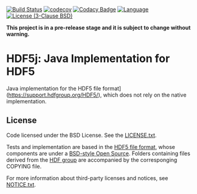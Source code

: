 [![Build Status](https://travis-ci.org/magicDGS/hdf5j.svg?branch=master)](https://travis-ci.org/magicDGS/hdf5j)
[![codecov](https://codecov.io/gh/magicDGS/hdf5j/branch/master/graph/badge.svg)](https://codecov.io/gh/magicDGS/hdf5j)
[![Codacy Badge](https://api.codacy.com/project/badge/Grade/3c8c778697a2423eacb834550a80e7cc)](https://www.codacy.com/app/daniel-gomez-sanchez/hdf5j?utm_source=github.com&amp;utm_medium=referral&amp;utm_content=magicDGS/hdf5j&amp;utm_campaign=Badge_Grade)
[![Language](http://img.shields.io/badge/language-java-brightgreen.svg)](https://www.java.com/)
[![License (3-Clause BSD)](https://img.shields.io/badge/license-BSD%203--Clause-blue.svg)](https://opensource.org/licenses/BSD-3-Clause)

**This project is in a pre-release stage and it is subject to change without warning.**

# HDF5j: Java Implementation for HDF5

Java implementation for the 
HDF5 file format](https://support.hdfgroup.org/HDF5/), which does not 
rely on the native implementation.

## License

Code licensed under the BSD License. See the 
[LICENSE.txt](https://github.com/magicDGS/hdf5jblob/master/LICENSE.TXT).

Tests and implementation are based in the 
[HDF5 file format](https://support.hdfgroup.org/HDF5/), whose components
are under a [BSD-style Open Source](https://support.hdfgroup.org/products/licenses.html). 
Folders containing files derived from the [HDF group](https://www.hdfgroup.org/)
are accompanied by the corresponging COPYING file.

For more information about third-party licenses and notices, see 
[NOTICE.txt](https://github.com/magicDGS/hdf5jblob/master/NOTICE.TXT).
